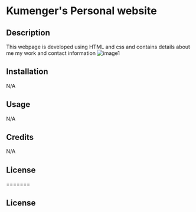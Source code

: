 # Kumenger's Personal website



## Description
 This webpage is developed using HTML and css and contains details about me my work and contact information
 ![image1](https://i.ibb.co/ThGJvpH/project-scren-shoot.jpg)




## Installation

N/A

## Usage

N/A 

## Credits
N/A

## License
=======
## License

